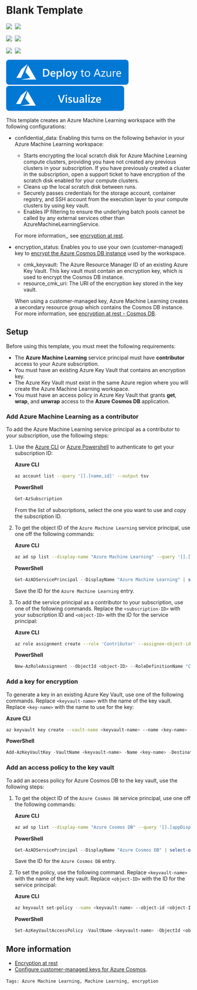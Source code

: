 # Blank Template

<IMG SRC="https://azurequickstartsservice.blob.core.windows.net/badges/201-machine-learning-encrypted-workspace/PublicLastTestDate.svg" />&nbsp;
<IMG SRC="https://azurequickstartsservice.blob.core.windows.net/badges/201-machine-learning-encrypted-workspace/PublicDeployment.svg" />&nbsp;

<IMG SRC="https://azurequickstartsservice.blob.core.windows.net/badges/201-machine-learning-encrypted-workspace/FairfaxLastTestDate.svg" />&nbsp;
<IMG SRC="https://azurequickstartsservice.blob.core.windows.net/badges/201-machine-learning-encrypted-workspace/FairfaxDeployment.svg" />&nbsp;

<IMG SRC="https://azurequickstartsservice.blob.core.windows.net/badges/201-machine-learning-encrypted-workspace/BestPracticeResult.svg" />&nbsp;
<IMG SRC="https://azurequickstartsservice.blob.core.windows.net/badges/201-machine-learning-encrypted-workspace/CredScanResult.svg" />&nbsp;

<a href="https://portal.azure.com/#create/Microsoft.Template/uri/https%3A%2F%2Fraw.githubusercontent.com%2FAzure%2Fazure-quickstart-templates%2Fmaster%2F201-machine-learning-encrypted-workspace%2Fazuredeploy.json" target="_blank">
<img src="https://raw.githubusercontent.com/Azure/azure-quickstart-templates/master/1-CONTRIBUTION-GUIDE/images/deploytoazure.svg?sanitize=true"/>
</a>
<a href="http://armviz.io/#/?load=https%3A%2F%2Fraw.githubusercontent.com%2FAzure%2Fazure-quickstart-templates%2Fmaster%2F201-machine-learning-encrypted-workspace%2Fazuredeploy.json" target="_blank">
<img src="https://raw.githubusercontent.com/Azure/azure-quickstart-templates/master/1-CONTRIBUTION-GUIDE/images/visualizebutton.svg?sanitize=true"/>
</a>

This template creates an Azure Machine Learning workspace with the following configurations:

* confidential_data: Enabling this turns on the following behavior in your Azure Machine Learning workspace:

    * Starts encrypting the local scratch disk for Azure Machine Learning compute clusters, providing you have not created any previous clusters in your subscription. If you have previously created a cluster in the subscription, open a support ticket to have encryption of the scratch disk enabled for your compute clusters.
    * Cleans up the local scratch disk between runs.
    * Securely passes credentials for the storage account, container registry, and SSH account from the execution layer to your compute clusters by using key vault.
    * Enables IP filtering to ensure the underlying batch pools cannot be called by any external services other than AzureMachineLearningService.

    For more information,, see [encryption at rest](https://docs.microsoft.com/azure/machine-learning/concept-enterprise-security#encryption-at-rest).

* encryption_status: Enables you to use your own (customer-managed) key to [encrypt the Azure Cosmos DB instance](https://docs.microsoft.com/azure/machine-learning/concept-enterprise-security#azure-cosmos-db) used by the workspace.

    * cmk_keyvault: The Azure Resource Manager ID of an existing Azure Key Vault. This key vault must contain an encryption key, which is used to encrypt the Cosmos DB instance.
    * resource_cmk_uri: The URI of the encryption key stored in the key vault.

    When using a customer-managed key, Azure Machine Learning creates a secondary resource group which contains the Cosmos DB instance. For more information, see [encryption at rest - Cosmos DB](https://docs.microsoft.com/en-us/azure/machine-learning/concept-enterprise-security#encryption-at-rest).

## Setup

Before using this template, you must meet the following requirements:

* The __Azure Machine Learning__ service principal must have __contributor__ access to your Azure subscription.
* You must have an existing Azure Key Vault that contains an encryption key.
* The Azure Key Vault must exist in the same Azure region where you will create the Azure Machine Learning workspace.
* You must have an access policy in Azure Key Vault that grants __get__, __wrap__, and __unwrap__ access to the __Azure Cosmos DB__ application.

### Add Azure Machine Learning as a contributor

To add the Azure Machine Learning service principal as a contributor to your subscription, use the following steps:

1. Use the [Azure CLI](https://docs.microsoft.com/cli/azure/install-azure-cli) or [Azure Powershell](https://docs.microsoft.com/powershell/azure/install-az-ps) to authenticate to get your subscription ID:

    __Azure CLI__
    ```Bash
    az account list --query '[].[name,id]' --output tsv
    ```

    __PowerShell__
    ```powershell
    Get-AzSubscription
    ```

    From the list of subscriptions, select the one you want to use and copy the subscription ID.

1. To get the object ID of the `Azure Machine Learning` service principal, use one off the following commands:

    __Azure CLI__
    ```Bash
    az ad sp list --display-name "Azure Machine Learning" --query '[].[appDisplayName,objectId]' --output tsv
    ```

    __PowerShell__
    ```powershell
    Get-AzADServicePrincipal --DisplayName "Azure Machine Learning" | select-object DisplayName, Id
    ```

    Save the ID for the `Azure Machine Learning` entry.

1. To add the service principal as a contributor to your subscription, use one of the following commands. Replace the `<subscription-ID>` with your subscription ID and `<object-ID>` with the ID for the service principal:

    __Azure CLI__
    ```Bash
    az role assignment create --role 'Contributor' --assignee-object-id <object-ID> --subscription <subscription-ID>
    ```

    __PowerShell__
    ```powershell
    New-AzRoleAssignment --ObjectId <object-ID> --RoleDefinitionName "Contributor" -Scope /subscriptions/<subscription-ID>
    ```

### Add a key for encryption

To generate a key in an existing Azure Key Vault, use one of the following commands. Replace `<keyvault-name>` with the name of the key vault. Replace `<key-name>` with the name to use for the key:

__Azure CLI__
```Bash
az keyvault key create --vault-name <keyvault-name> --name <key-name> --protection software
```

__PowerShell__
```powershell
Add-AzKeyVaultKey -VaultName <keyvault-name> -Name <key-name> -Destination 'Software'
```

### Add an access policy to the key vault

To add an access policy for Azure Cosmos DB to the key vault, use the following steps:

1. To get the object ID of the `Azure Cosmos DB` service principal, use one off the following commands:

    __Azure CLI__
    ```Bash
    az ad sp list --display-name "Azure Cosmos DB" --query '[].[appDisplayName,objectId]' --output tsv
    ```

    __PowerShell__
    ```powershell
    Get-AzADServicePrincipal --DisplayName "Azure Cosmos DB" | select-object DisplayName, Id
    ```

    Save the ID for the `Azure Cosmos DB` entry.

1. To set the policy, use the following command. Replace `<keyvault-name>` with the name of the key vault. Replace `<object-ID>` with the ID for the service principal:

    __Azure CLI__
    ```bash
    az keyvault set-policy --name <keyvault-name> --object-id <object-ID> --key-permissions get unwrapKey wrapKey
    ```

    __PowerShell__
    ```powershell
    Set-AzKeyVaultAccessPolicy -VaultName <keyvault-name> -ObjectId <object-ID> -PermissionsToKeys get, unwrapKey, wrapKey
    ```
## More information

* [Encryption at rest](https://docs.microsoft.com/azure/machine-learning/concept-enterprise-security#data-encryption)
* [Configure customer-managed keys for Azure Cosmos](https://docs.microsoft.com/azure/cosmos-db/how-to-setup-cmk).

`Tags: Azure Machine Learning, Machine Learning, encryption`